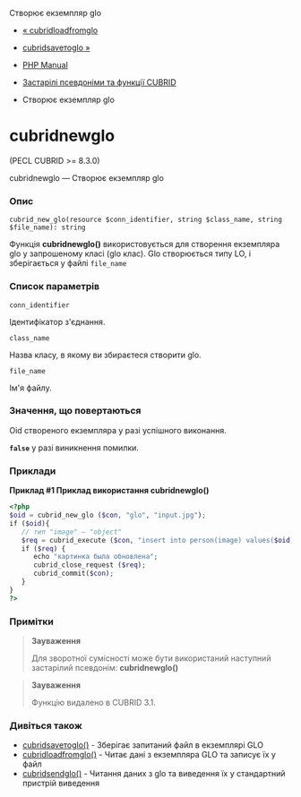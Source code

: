 Створює екземпляр glo

-   [« cubridloadfromglo](function.cubrid-load-from-glo.html)
    
-   [cubridsaveтоglo »](function.cubrid-save-to-glo.html)
    
-   [PHP Manual](index.md)
    
-   [Застарілі псевдоніми та функції CUBRID](oldaliases.cubrid.md)
    
-   Створює екземпляр glo
    

# cubridnewglo

(PECL CUBRID >= 8.3.0)

cubridnewglo — Створює екземпляр glo

### Опис

```methodsynopsis
cubrid_new_glo(resource $conn_identifier, string $class_name, string $file_name): string
```

Функція **cubridnewglo()** використовується для створення екземпляра glo у запрошеному класі (glo клас). Glo створюється типу LO, і зберігається у файлі `file_name`

### Список параметрів

`conn_identifier`

Ідентифікатор з'єднання.

`class_name`

Назва класу, в якому ви збираєтеся створити glo.

`file_name`

Ім'я файлу.

### Значення, що повертаються

Oid створеного екземпляра у разі успішного виконання.

**`false`** у разі виникнення помилки.

### Приклади

**Приклад #1 Приклад використання **cubridnewglo()****

```php
<?php
$oid = cubrid_new_glo ($con, "glo", "input.jpg");
if ($oid){
   // тип "image" – "object"
   $req = cubrid_execute ($con, "insert into person(image) values($oid)");
   if ($req) {
      echo "картинка была обновлена";
      cubrid_close_request ($req);
      cubrid_commit($con);
   }
}
?>
```

### Примітки

> **Зауваження**
> 
> Для зворотної сумісності може бути використаний наступний застарілий псевдонім: **cubridnewglo()**

> **Зауваження**
> 
> Функцію видалено в CUBRID 3.1.

### Дивіться також

-   [cubridsaveтоglo()](function.cubrid-save-to-glo.html) - Зберігає запитаний файл в екземплярі GLO
-   [cubridloadfromglo()](function.cubrid-load-from-glo.html) - Читає дані з екземпляра GLO та записує їх у файл
-   [cubridsendglo()](function.cubrid-send-glo.html) - Читання даних з glo та виведення їх у стандартний пристрій виведення